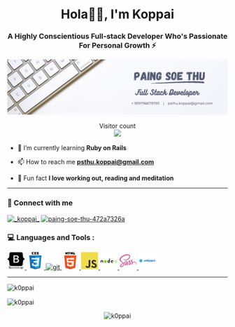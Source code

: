 <h1 align="center">Hola👋😁, I'm Koppai</h1>
<h3 align="center">A Highly Conscientious Full-stack Developer Who's Passionate For Personal Growth ⚡</h3>

![](./Full%20Stack%20Developer.png)

<p align='center'> 
  Visitor count<br>
  <img src="https://profile-counter.glitch.me/K0ppai/count.svg" />
</p>

- 🌱 I’m currently learning **Ruby on Rails**

- 📫 How to reach me **psthu.koppai@gmail.com**

- 📜 Fun fact **I love working out, reading and meditation** 
---
### 🤝 Connect with me
<p align="left">
<a href="https://twitter.com/_koppai_" target="blank"><img align="center" src="https://raw.githubusercontent.com/rahuldkjain/github-profile-readme-generator/master/src/images/icons/Social/twitter.svg" alt="_koppai_" height="30" width="40" /></a>
<a href="https://www.linkedin.com/in/paingsoe-thu/" target="blank"><img align="center" src="https://raw.githubusercontent.com/rahuldkjain/github-profile-readme-generator/master/src/images/icons/Social/linked-in-alt.svg" alt="paing-soe-thu-472a7326a" height="30" width="40" /></a>
</p>


### 💻 Languages and Tools :
<p align="left"> <a href="https://getbootstrap.com" target="_blank" rel="noreferrer"> <img src="https://raw.githubusercontent.com/devicons/devicon/master/icons/bootstrap/bootstrap-plain-wordmark.svg" alt="bootstrap" width="40" height="40"/> </a> <a href="https://www.w3schools.com/css/" target="_blank" rel="noreferrer"> <img src="https://raw.githubusercontent.com/devicons/devicon/master/icons/css3/css3-original-wordmark.svg" alt="css3" width="40" height="40"/> </a> <a href="https://git-scm.com/" target="_blank" rel="noreferrer"> <img src="https://www.vectorlogo.zone/logos/git-scm/git-scm-icon.svg" alt="git" width="40" height="40"/> </a> <a href="https://www.w3.org/html/" target="_blank" rel="noreferrer"> <img src="https://raw.githubusercontent.com/devicons/devicon/master/icons/html5/html5-original-wordmark.svg" alt="html5" width="40" height="40"/> </a> <a href="https://developer.mozilla.org/en-US/docs/Web/JavaScript" target="_blank" rel="noreferrer"> <img src="https://raw.githubusercontent.com/devicons/devicon/master/icons/javascript/javascript-original.svg" alt="javascript" width="40" height="40"/> </a> <a href="https://nodejs.org" target="_blank" rel="noreferrer"> <img src="https://raw.githubusercontent.com/devicons/devicon/master/icons/nodejs/nodejs-original-wordmark.svg" alt="nodejs" width="40" height="40"/> </a> <a href="https://sass-lang.com" target="_blank" rel="noreferrer"> <img src="https://raw.githubusercontent.com/devicons/devicon/master/icons/sass/sass-original.svg" alt="sass" width="40" height="40"/> </a> <a href="https://webpack.js.org" target="_blank" rel="noreferrer"> <img src="https://raw.githubusercontent.com/devicons/devicon/d00d0969292a6569d45b06d3f350f463a0107b0d/icons/webpack/webpack-original-wordmark.svg" alt="webpack" width="40" height="40"/> </a> </p>

---

<p><img align="center" src="https://github-readme-stats.vercel.app/api/top-langs?username=k0ppai&show_icons=true&locale=en&layout=donut" alt="k0ppai" /></p>

<p><img align="center" src="https://github-readme-stats.vercel.app/api?username=k0ppai&show_icons=true&rank_icon=github&locale=en" alt="k0ppai" /></p>

<div style="display: flex; justify-content: center;">
  <img src="https://github-readme-streak-stats.herokuapp.com/?user=k0ppai&" alt="k0ppai" />
</div>


